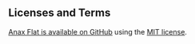 Licenses and Terms
------------------

[Anax Flat is available on GitHub](https://github.com/canax/anax-flat) using the [MIT license](https://github.com/canax/anax-flat/blob/master/LICENSE).
